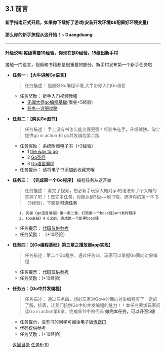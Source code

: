 ## 3.1 前言
#### 新手指南正式开启，如果你下载好了游戏(安装开发环境&&配置好环境变量)

#### 那么你的新手旅程从这开始！~ Duangduang
---------------

#### 升级说明 每级需要10经验，你现在是0经验，15级出新手村
接触一门语言，视频和书籍都是很重要的部分，新手村发布第一个新手任务啦

- **任务一 :【大牛讲解Go语言】**
  > 任务描述： 配置好Go编程环境,大牛带你入门Go语言
  - 任务奖励： 新手入门视频教程
     - [无闻大师go编程基础](https://github.com/Unknwon/go-fundamental-programming)(看完+5经验)
     -  [任务一详细攻略](3.1.1.md)
- **任务二：【购买Go图书】**
   >任务描述： 手上没有书怎么能变得更强！经验书在手，升级贼快。淘宝提供go in action 和 go并发编程第二版
  - 任务奖励： 系统附赠电子书（+2经验）
      - 1 [the way to go](https://github.com/Unknwon/the-way-to-go_ZH_CN)
      - 2 [Go圣经](https://books.studygolang.com/gopl-zh/ch1/ch1-02.html)
      - 3 [Go语言编程](http://vdisk.weibo.com/s/fBR30EqBY7a)
  - 任务提示： 请将电子书添加到收藏夹哦

- **任务三： 【完成第一个Go程序】**  编程任务从这开始

 	>任务描述： 看完了视频，想必新手玩家大概对go的语法有了个大概的掌握了吧！！做完本任务，你能达到3级~~刷书啦，选择你的第一本书（5经验），下面是**可选任务**

		 1. 阅读《go语言编程》第一第二章，打败第一个boss怪Sort耗时程序
		 2. 《Go圣经》4.6之前，完成第一个新手boss怪
   - 任务提示： [代码仅供参考](https://github.com/xiaoheigou/GoOOTNV/tree/master/HaveToCode)
   - 任务奖励： （+10经验）

- **任务四：【《Go编程基础》第三章之播放器app实现】**
  > 任务描述：第二个Go程序，通过任务四，玩家可以掌握Go面向对象编程
  -  任务提示： [代码仅供参考](https://github.com/xiaoheigou/GoOOTNV/tree/master/HaveToCode)
  - 任务奖励：(+10经验)
- **任务五：【Go中并发编程】**
    > 任务描述： 通过任务四，想必玩家对Go中的面向对象编程有了一定的了解，接着，让我们接触Go中的并发编程的魅力！！本任务要求玩家阅读Go in action第6章，完成章节中的代码 **做完本任务，可以升至5级**
  - 任务提示，没有书的同学可阅读电子版[传送门](https://github.com/KeKe-Li/book/tree/master/Go)
  - [代码仅供参考](https://github.com/xiaoheigou/GoOOTNV/tree/master/HaveToCode)
  - 任务奖励：(+10经验)

  [返回目录](https://github.com/xiaoheigou/GoOOTNV/blob/master/eBook/directory.md)
    [任务6-10](https://github.com/xiaoheigou/GoOOTNV/blob/master/eBook/3.2.md)
